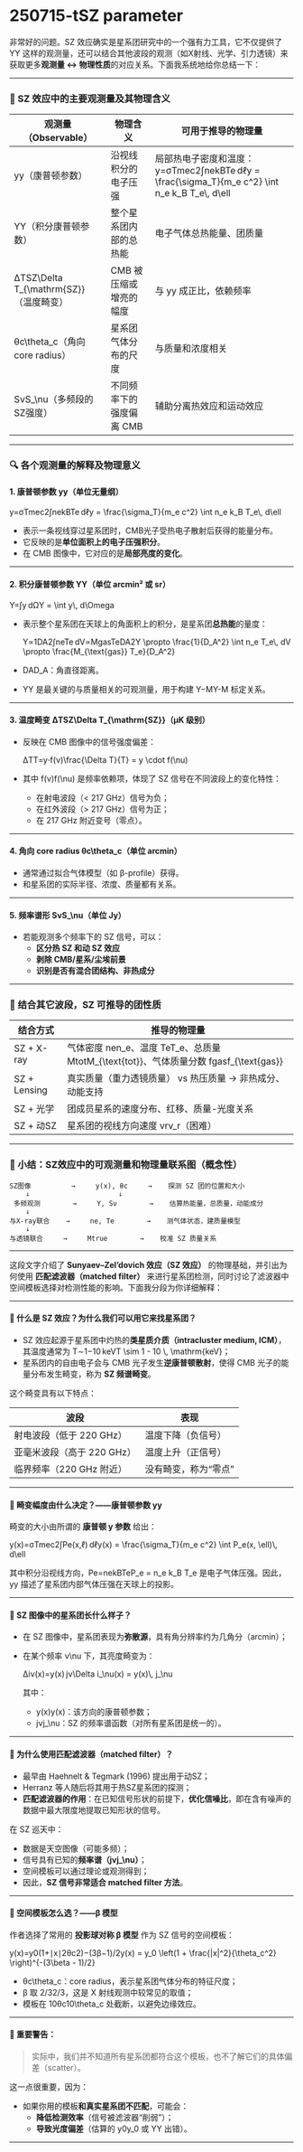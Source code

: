 # 250715-tSZ parameter

非常好的问题。SZ 效应确实是星系团研究中的一个强有力工具，它不仅提供了 YY 这样的观测量，还可以结合其他波段的观测（如X射线、光学、引力透镜）来获取更多**观测量 ↔ 物理性质**的对应关系。下面我系统地给你总结一下：

***

### 🌌 SZ 效应中的主要观测量及其物理含义

| **观测量（Observable）**                | **物理含义**       | **可用于推导的物理量**                                                                            |
| ---------------------------------- | -------------- | ---------------------------------------------------------------------------------------- |
| yy（康普顿参数）                          | 沿视线积分的电子压强     | 局部热电子密度和温度：y=σTmec2∫nekBTe dℓy = \frac{\sigma\_T}{m\_e c^2} \int n\_e k\_B T\_e\\, d\ell |
| YY（积分康普顿参数）                        | 整个星系团内部的总热能    | 电子气体总热能量、团质量                                                                             |
| ΔTSZ\Delta T\_{\mathrm{SZ\}}（温度畸变） | CMB 被压缩或增亮的幅度  | 与 yy 成正比，依赖频率                                                                            |
| θc\theta\_c（角向 core radius）        | 星系团气体分布的尺度     | 与质量和浓度相关                                                                                 |
| SνS\_\nu（多频段的SZ强度）                 | 不同频率下的强度偏离 CMB | 辅助分离热效应和运动效应                                                                             |

***

### 🔍 各个观测量的解释及物理意义

#### 1. **康普顿参数 yy**（单位无量纲）

y=σTmec2∫nekBTe dℓy = \frac{\sigma\_T}{m\_e c^2} \int n\_e k\_B T\_e\\, d\ell

* 表示一条视线穿过星系团时，CMB光子受热电子散射后获得的能量分布。
* 它反映的是**单位面积上的电子压强积分**。
* 在 CMB 图像中，它对应的是**局部亮度的变化**。

***

#### 2. **积分康普顿参数 YY**（单位 arcmin² 或 sr）

Y=∫y dΩY = \int y\\, d\Omega

*   表示整个星系团在天球上的角面积上的积分，是星系团**总热能**的量度：

    Y∝1DA2∫neTe dV∝MgasTeDA2Y \propto \frac{1}{D\_A^2} \int n\_e T\_e\\, dV \propto \frac{M\_{\text{gas\}} T\_e}{D\_A^2}
* DAD\_A：角直径距离。
* YY 是最关键的与质量相关的可观测量，用于构建 Y−MY-M 标定关系。

***

#### 3. **温度畸变 ΔTSZ\Delta T\_{\mathrm{SZ\}}**（μK 级别）

*   反映在 CMB 图像中的信号强度偏差：

    ΔTT=y⋅f(ν)\frac{\Delta T}{T} = y \cdot f(\nu)
* 其中 f(ν)f(\nu) 是频率依赖项，体现了 SZ 信号在不同波段上的变化特性：
  * 在射电波段（< 217 GHz）信号为负；
  * 在红外波段（> 217 GHz）信号为正；
  * 在 217 GHz 附近变号（零点）。

***

#### 4. **角向 core radius θc\theta\_c**（单位 arcmin）

* 通常通过拟合气体模型（如 β-profile）获得。
* 和星系团的实际半径、浓度、质量都有关系。

***

#### 5. **频率谱形 SνS\_\nu**（单位 Jy）

* 若能观测多个频率下的 SZ 信号，可以：
  * **区分热 SZ 和动 SZ 效应**
  * **剥除 CMB/星系/尘埃前景**
  * **识别是否有混合团结构、非热成分**

***

### 🧱 结合其它波段，SZ 可推导的团性质

| **结合方式**     | **推导的物理量**                                                                 |
| ------------ | -------------------------------------------------------------------------- |
| SZ + X-ray   | 气体密度 nen\_e、温度 TeT\_e、总质量 MtotM\_{\text{tot\}}、气体质量分数 fgasf\_{\text{gas\}} |
| SZ + Lensing | 真实质量（重力透镜质量） vs 热压质量 → 非热成分、动能支持                                           |
| SZ + 光学      | 团成员星系的速度分布、红移、质量-光度关系                                                      |
| SZ + 动SZ     | 星系团的视线方向速度 vrv\_r（困难）                                                      |

***

### 🔗 小结：SZ效应中的可观测量和物理量联系图（概念性）

```
SZ图像          →     y(x), θc     →    探测 SZ 团的位置和大小  
    ↓                      ↓
 多频观测        →     Y, Sν        →    估算热能量，总质量，动能成分
    ↓
与X-ray联合    →     ne, Te        →    测气体状态，建质量模型  
    ↓
与透镜联合     →     Mtrue        →    校准 SZ 质量关系
```

***

这段文字介绍了 **Sunyaev–Zel’dovich 效应（SZ 效应）** 的物理基础，并引出为何使用 **匹配滤波器（matched filter）** 来进行星系团检测，同时讨论了滤波器中空间模板选择对检测性能的影响。下面我分段为你详细解释：

***

#### 🔷 什么是 SZ 效应？为什么我们可以用它来找星系团？

* SZ 效应起源于星系团中灼热的**类星质介质（intracluster medium, ICM）**，其温度通常为 T∼1−10 keVT \sim 1 - 10 \\, \mathrm{keV}；
* 星系团内的自由电子会与 CMB 光子发生**逆康普顿散射**，使得 CMB 光子的能量分布发生畸变，称为 **SZ 频谱畸变**。

这个畸变具有以下特点：

| 波段                | 表现          |
| ----------------- | ----------- |
| 射电波段（低于 220 GHz）  | 温度下降（负信号）   |
| 亚毫米波段（高于 220 GHz） | 温度上升（正信号）   |
| 临界频率（220 GHz 附近）  | 没有畸变，称为“零点” |

***

#### 🔷 畸变幅度由什么决定？——**康普顿参数 yy**

畸变的大小由所谓的 **康普顿 y 参数** 给出：

y(x)=σTmec2∫Pe(x,ℓ) dℓy(x) = \frac{\sigma\_T}{m\_e c^2} \int P\_e(x, \ell)\\, d\ell

其中积分沿视线方向，Pe=nekBTeP\_e = n\_e k\_B T\_e 是电子气体压强。因此，yy 描述了星系团内部气体压强在天球上的投影。

***

#### 🔷 SZ 图像中的星系团长什么样子？

* 在 SZ 图像中，星系团表现为**弥散源**，具有角分辨率约为几角分（arcmin）；
*   在某个频率 ν\nu 下，其亮度畸变为：

    Δiν(x)=y(x) jν\Delta i\_\nu(x) = y(x)\\, j\_\nu

    其中：

    * y(x)y(x)：该方向的康普顿参数；
    * jνj\_\nu：SZ 的频率谱函数（对所有星系团是统一的）。

***

#### 🔷 为什么使用匹配滤波器（matched filter）？

* 最早由 Haehnelt & Tegmark (1996) 提出用于动SZ；
* Herranz 等人随后将其用于热SZ星系团的探测；
* **匹配滤波器的作用**：在已知信号形状的前提下，**优化信噪比**，即在含有噪声的数据中最大限度地提取已知形状的信号。

在 SZ 巡天中：

* 数据是天空图像（可能多频）；
* 信号具有已知的**频率谱（jνj\_\nu）**；
* 空间模板可以通过理论或观测得到；
* 因此，**SZ 信号非常适合 matched filter 方法**。

***

#### 🔷 空间模板怎么选？——**β 模型**

作者选择了常用的 **投影球对称 β 模型** 作为 SZ 信号的空间模板：

y(x)=y0(1+∣x∣2θc2)−(3β−1)/2y(x) = y\_0 \left(1 + \frac{|x|^2}{\theta\_c^2} \right)^{-(3\beta - 1)/2}

* θc\theta\_c：core radius，表示星系团气体分布的特征尺度；
* β 取 2/32/3，这是 X 射线观测中较常见的取值；
* 模板在 10θc10\theta\_c 处截断，以避免边缘效应。

***

#### 🔶 重要警告：

> 实际中，我们并不知道所有星系团都符合这个模板，也不了解它们的具体偏差（scatter）。

这一点很重要，因为：

* 如果你用的模板**和真实星系团不匹配**，可能会：
  * **降低检测效率**（信号被滤波器“削弱”）；
  * **导致光度偏差**（估算的 y0y\_0 或 YY 出错）。

***

####
